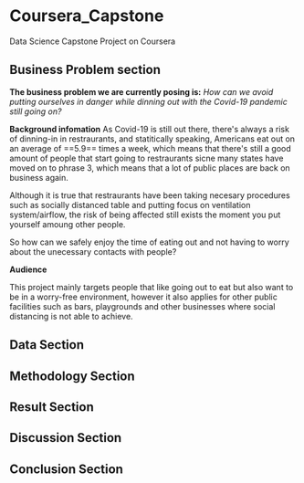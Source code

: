 # Coursera_Capstone
Data Science Capstone Project on Coursera

## Business Problem section

**The business problem we are currently posing is:** *How can we avoid putting ourselves in danger while dinning out with the Covid-19 pandemic still going on?*

**Background infomation**
As Covid-19 is still out there, there's always a risk of dinning-in in restraurants, and statitically speaking, Americans eat out on an average of ==5.9== times a week, which means that there's still a good amount of people that start going to restraurants sicne many states have moved on to phrase 3, which means that a lot of public places are back on business again. 

Although it is true that restraurants have been taking necesary procedures such as socially distanced table and putting focus on ventilation system/airflow, the risk of being affected still exists the moment you put yourself amoung other people. 

So how can we safely enjoy the time of eating out and not having to worry about the unecessary contacts with people? 	

**Audience**

This project mainly targets people that like going out to eat but also want to be in a worry-free environment, however it also applies for other public facilities such as bars, playgrounds and other businesses where social distancing is not able to achieve.

## Data Section


## Methodology Section

## Result Section

## Discussion Section

## Conclusion Section
